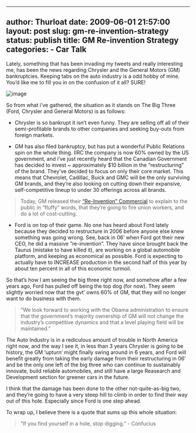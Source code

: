 --------------------------------------------------------------------------------
author: Thurloat
date: 2009-06-01 21:57:00
layout: post
slug: gm-re-invention-strategy
status: publish
title: GM Re-invention Strategy
categories:
    - Car Talk
--------------------------------------------------------------------------------

Lately, something that has been invading my tweets and really
interesting me, has been the news regarding Chrysler and the General
Motors (GM) bankruptcies. Keeping tabs on the auto industry is a odd
hobby of mine. You’d like me to fill you in on the confusion of it all?
SURE!

![image](http://img.skitch.com/20090602-b27gq6g5rub2msgg4d8k72cpt4.png)

So from what i’ve gathered, the situation as it stands on The Big Three
(Ford, Chrysler and General Motors) is as follows:

-   Chrysler is so bankrupt it isn’t even funny. They are selling off
    all of their semi-profitable brands to other companies and seeking
    buy-outs from foreign markets.

-   GM has also filed bankruptcy, but has put a wonderful Public
    Relations spin on the whole thing. IIRC the company is now 60% owned
    by the US government, and i’ve just recently heard that the Canadian
    Government has decided to invest \~ approximately $10 billion in the
    “restructuring” of the brand. They’ve decided to focus on only their
    core market. This means that Chevrolet, Cadillac, Buick and GMC will
    be the only surviving GM brands, and they’re also looking on cutting
    down their expansive, self-competitive lineup to under 30 offerings
    across all brands.

> Today, GM released their [“Re-Invention”
> Commercial](http://www.autoblog.com/2009/06/01/video-gm-explains-new-gm-in-new-commercial/ "GM Re-Invention Video")
> to explain to the public in “fluffy” words, that they’re going to fire
> union workers, and do a lot of cost-cutting.

-   Ford is on top of their game. No one has heard about Ford lately
    because they decided to restructure in 2006 before anyone else knew
    something was going wrong. See, back in 06’ when Ford got their new
    CEO, he did a massive “re-invention”. They have since brought back
    the Taurus (mistake to have killed it), are working on a global
    automobile platform, and keeping as economical as possible. Ford is
    expecting to actually have to INCREASE production in the second half
    of this year by about ten percent in all of this economic turmoil.

So that’s how I am seeing the big three right now, and somehow after a
few years ago, Ford has pulled off being the top dog (for now). They
seem slightly worried now that the gvt’ owns 60% of GM, that they will
no longer want to do business with them.

> “We look forward to working with the Obama administration to ensure
> that the government’s majority ownership of GM will not change the
> industry’s competitive dynamics and that a level playing field will be
> maintained.”

The Auto Industry is in a rediculous amount of trouble in North America
right now, and the way I see it, in less than 3 years Chrysler is going
to be history, the GM ‘upturn’ might finally swing around in 6 years,
and Ford will benefit greatly from taking the early damage from their
restructuring in 06’ and be the only one left of the big three who can
continue to sustainably innovate, build reliable automobiles, and still
have a large Reasearch and Development section for greener cars in the
future.

I think that the damage has been done to the other not-quite-as-big two,
and they’re going to have a very steep hill to climb in order to find
their way out of this hole. Especially since Ford is one step ahead.

To wrap up, I believe there is a quote that sums up this whole
situation:

> “If you find yourself in a hole, stop digging.” - Confucius
